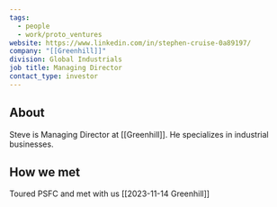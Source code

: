 ```yaml
---
tags:
  - people
  - work/proto_ventures
website: https://www.linkedin.com/in/stephen-cruise-0a89197/
company: "[[Greenhill]]"
division: Global Industrials
job title: Managing Director
contact_type: investor
---
```

## About
Steve is Managing Director at [[Greenhill]]. He specializes in industrial businesses.

## How we met
Toured PSFC and met with us [[2023-11-14 Greenhill]]

